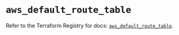# `aws_default_route_table`

Refer to the Terraform Registry for docs: [`aws_default_route_table`](https://registry.terraform.io/providers/hashicorp/aws/6.7.0/docs/resources/default_route_table).
